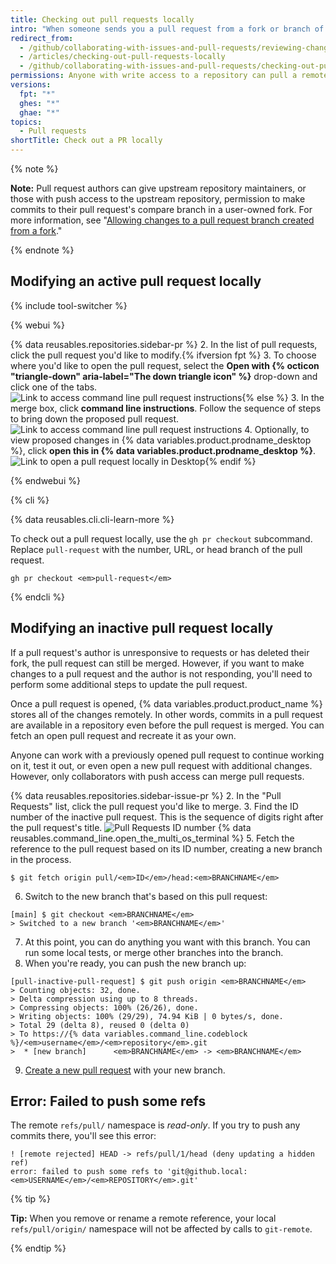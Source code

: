 ```yaml
---
title: Checking out pull requests locally
intro: "When someone sends you a pull request from a fork or branch of your repository, you can merge it locally to resolve a merge conflict or to test and verify the changes before merging on {% data variables.product.product_name %}."
redirect_from:
  - /github/collaborating-with-issues-and-pull-requests/reviewing-changes-in-pull-requests/checking-out-pull-requests-locally
  - /articles/checking-out-pull-requests-locally
  - /github/collaborating-with-issues-and-pull-requests/checking-out-pull-requests-locally
permissions: Anyone with write access to a repository can pull a remote pull request down locally.
versions:
  fpt: "*"
  ghes: "*"
  ghae: "*"
topics:
  - Pull requests
shortTitle: Check out a PR locally
---
```


{% note %}

**Note:** Pull request authors can give upstream repository maintainers, or those with push access to the upstream repository, permission to make commits to their pull request's compare branch in a user-owned fork. For more information, see "[Allowing changes to a pull request branch created from a fork](/articles/allowing-changes-to-a-pull-request-branch-created-from-a-fork)."

{% endnote %}

## Modifying an active pull request locally

{% include tool-switcher %}

{% webui %}

{% data reusables.repositories.sidebar-pr %} 2. In the list of pull requests, click the pull request you'd like to modify.{% ifversion fpt %} 3. To choose where you'd like to open the pull request, select the **Open with {% octicon "triangle-down" aria-label="The down triangle icon" %}** drop-down and click one of the tabs.
![Link to access command line pull request instructions](/assets/images/help/pull_requests/open-with-button.png){% else %} 3. In the merge box, click **command line instructions**. Follow the sequence of steps to bring down the proposed pull request.
![Link to access command line pull request instructions](/assets/images/help/pull_requests/pull_request_show_command_line_merge.png) 4. Optionally, to view proposed changes in {% data variables.product.prodname_desktop %}, click **open this in {% data variables.product.prodname_desktop %}**.
![Link to open a pull request locally in Desktop](/assets/images/help/desktop/open-pr-in-desktop.png){% endif %}

{% endwebui %}

{% cli %}

{% data reusables.cli.cli-learn-more %}

To check out a pull request locally, use the `gh pr checkout` subcommand. Replace `pull-request` with the number, URL, or head branch of the pull request.

```shell
gh pr checkout <em>pull-request</em>
```

{% endcli %}

## Modifying an inactive pull request locally

If a pull request's author is unresponsive to requests or has deleted their fork, the pull request can still be merged. However, if you want to make changes to a pull request and the author is not responding, you'll need to perform some additional steps to update the pull request.

Once a pull request is opened, {% data variables.product.product_name %} stores all of the changes remotely. In other words, commits in a pull request are available in a repository even before the pull request is merged. You can fetch an open pull request and recreate it as your own.

Anyone can work with a previously opened pull request to continue working on it, test it out, or even open a new pull request with additional changes. However, only collaborators with push access can merge pull requests.

{% data reusables.repositories.sidebar-issue-pr %} 2. In the "Pull Requests" list, click the pull request you'd like to merge. 3. Find the ID number of the inactive pull request. This is the sequence of digits right after the pull request's title.
![Pull Requests ID number](/assets/images/help/pull_requests/pull_request_id_number.png)
{% data reusables.command_line.open_the_multi_os_terminal %} 5. Fetch the reference to the pull request based on its ID number, creating a new branch in the process.

```shell
$ git fetch origin pull/<em>ID</em>/head:<em>BRANCHNAME</em>
```

6. Switch to the new branch that's based on this pull request:

```shell
[main] $ git checkout <em>BRANCHNAME</em>
> Switched to a new branch '<em>BRANCHNAME</em>'
```

7. At this point, you can do anything you want with this branch. You can run some local tests, or merge other branches into the branch.
8. When you're ready, you can push the new branch up:

```shell
[pull-inactive-pull-request] $ git push origin <em>BRANCHNAME</em>
> Counting objects: 32, done.
> Delta compression using up to 8 threads.
> Compressing objects: 100% (26/26), done.
> Writing objects: 100% (29/29), 74.94 KiB | 0 bytes/s, done.
> Total 29 (delta 8), reused 0 (delta 0)
> To https://{% data variables.command_line.codeblock %}/<em>username</em>/<em>repository</em>.git
>  * [new branch]      <em>BRANCHNAME</em> -> <em>BRANCHNAME</em>
```

9. [Create a new pull request](/articles/creating-a-pull-request) with your new branch.

## Error: Failed to push some refs

The remote `refs/pull/` namespace is _read-only_. If you try to push any commits there, you'll see this error:

```shell
! [remote rejected] HEAD -> refs/pull/1/head (deny updating a hidden ref)
error: failed to push some refs to 'git@github.local:<em>USERNAME</em>/<em>REPOSITORY</em>.git'
```

{% tip %}

**Tip:** When you remove or rename a remote reference, your local `refs/pull/origin/` namespace will not be affected by calls to `git-remote`.

{% endtip %}
